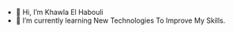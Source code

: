 - 👋 Hi, I’m Khawla El Habouli 
- 🌱 I’m currently learning New Technologies To Improve My Skills.
<!---
kotr200/kotr200 is a ✨ special ✨ repository because its `README.md` (this file) appears on your GitHub profile.
You can click the Preview link to take a look at your changes.
--->
